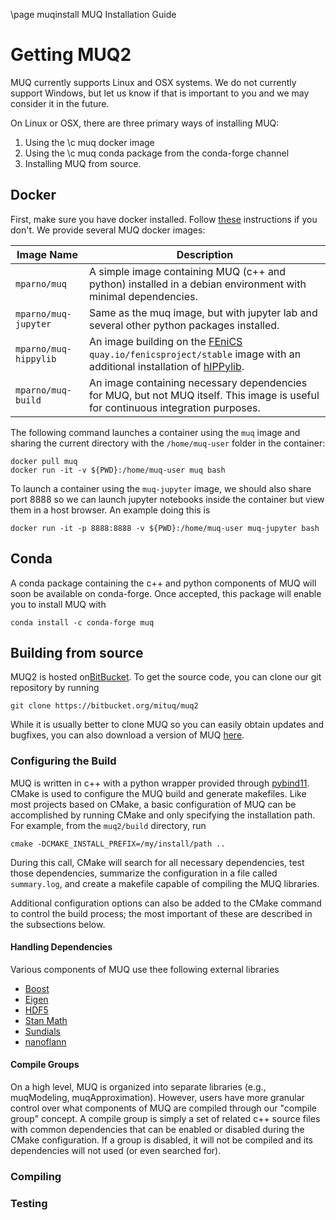 \page muqinstall MUQ Installation Guide

# Getting MUQ2
MUQ currently supports Linux and OSX systems.  We do not currently support Windows, but let us know if that is important to you and we may consider it in the future.

On Linux or OSX, there are three primary ways of installing MUQ:
 1. Using the \c muq docker image
 2. Using the \c muq conda package from the conda-forge channel
 3. Installing MUQ from source.

## Docker
First, make sure you have docker installed.  Follow [these](https://docs.docker.com/get-started/) instructions if you don't.  We provide several MUQ docker images:

| Image Name | Description  |
|---|---|
| `mparno/muq`  | A simple image containing MUQ (c++ and python) installed in a debian environment with minimal dependencies.  |
| `mparno/muq-jupyter` | Same as the muq image, but with jupyter lab and several other python packages installed. |
| `mparno/muq-hippylib`  | An image building on the [FEniCS](https://fenicsproject.org/) `quay.io/fenicsproject/stable` image with an additional installation of [hIPPylib](https://hippylib.github.io/).  |
| `mparno/muq-build` | An image containing necessary dependencies for MUQ, but not MUQ itself.  This image is useful for continuous integration purposes. |

The following command launches a container using the `muq` image and sharing the current directory with the `/home/muq-user` folder in the container:
```
docker pull muq
docker run -it -v ${PWD}:/home/muq-user muq bash
```

To launch a container using the `muq-jupyter` image, we should also share port 8888 so we can launch jupyter notebooks inside the container but view them in a host browser.   An example doing this is
```
docker run -it -p 8888:8888 -v ${PWD}:/home/muq-user muq-jupyter bash
```

## Conda
A conda package containing the c++ and python components of MUQ will soon be available on conda-forge.   Once accepted, this package will enable you to install MUQ with
```
conda install -c conda-forge muq
```

## Building from source
 MUQ2 is hosted on<a href=https://bitbucket.org/mituq/muq2>BitBucket</a>.  To get the source code, you can clone our git repository by running
 ```
 git clone https://bitbucket.org/mituq/muq2
 ```
 While it is usually better to clone MUQ so you can easily obtain updates and bugfixes, you can also download a version of MUQ <a href=https://bitbucket.org/mituq/muq2/downloads>here</a>.

### Configuring the Build
MUQ is written in c++ with a python wrapper provided through <a href=https://pybind11.readthedocs.io>pybind11</a>.   CMake is used to configure the MUQ build and generate makefiles.   Like most projects based on CMake, a basic configuration of MUQ can be accomplished by running CMake and only specifying the installation path.  For example, from the `muq2/build` directory, run
```
cmake -DCMAKE_INSTALL_PREFIX=/my/install/path ..
```

During this call, CMake will search for all necessary dependencies, test those dependencies, summarize the configuration in a file called `summary.log`, and create a makefile capable of compiling the MUQ libraries.

Additional configuration options can also be added to the CMake command to control the build process; the most important of these are described in the subsections below.

#### Handling Dependencies
Various components of MUQ use thee following external libraries
- <a href=http://www.boost.org/>Boost</a>
- <a href=http://eigen.tuxfamily.org/>Eigen</a>
- <a href=http://www.hdfgroup.org/HDF5/>HDF5</a>
- <a href=http://mc-stan.org/>Stan Math</a>
- <a href=https://computation.llnl.gov/projects/sundials>Sundials</a>
- <a href=https://github.com/jlblancoc/nanoflann>nanoflann</a>

#### Compile Groups
On a high level, MUQ is organized into separate libraries (e.g., muqModeling, muqApproximation). However, users have more granular control over what components of MUQ are compiled through our "compile group" concept.   A compile group is simply a set of related c++ source files with common dependencies that can be enabled or disabled during the CMake configuration.  If a group is disabled, it will not be compiled and its dependencies will not used (or even searched for).

### Compiling

### Testing
